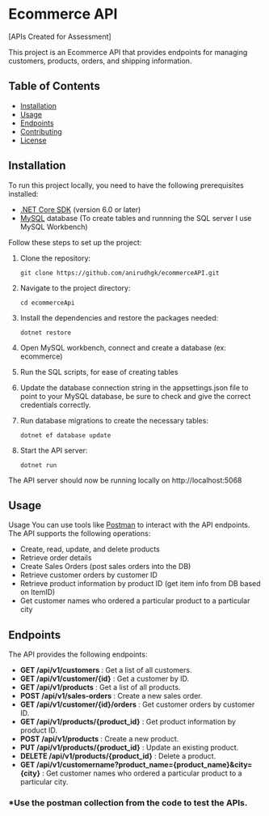 # Ecommerce API
[APIs Created for Assessment]

This project is an Ecommerce API that provides endpoints for managing customers, products, orders, and shipping information.

## Table of Contents
- [Installation](#installation)
- [Usage](#usage)
- [Endpoints](#endpoints)
- [Contributing](#contributing)
- [License](#license)

## Installation

To run this project locally, you need to have the following prerequisites installed:

- [.NET Core SDK](https://dotnet.microsoft.com/download) (version 6.0 or later)
- [MySQL](https://www.mysql.com/downloads/) database (To create tables and runnning the SQL server I use MySQL Workbench)

Follow these steps to set up the project:

1. Clone the repository:

   ```shell
   git clone https://github.com/anirudhgk/ecommerceAPI.git

2. Navigate to the project directory:

    ```shell
    cd ecommerceApi

3. Install the dependencies and restore the packages needed:

    ```shell
    dotnet restore

4. Open MySQL workbench, connect and create a database (ex: ecommerce)

5. Run the SQL scripts, for ease of creating tables

6. Update the database connection string in the appsettings.json file to point to your MySQL database, be sure to check and give the correct credentials correctly.

7. Run database migrations to create the necessary tables:

    ```shell
    dotnet ef database update

8. Start the API server:

    ```shell
    dotnet run

The API server should now be running locally on http://localhost:5068

## Usage
Usage
You can use tools like [Postman](https://www.postman.com/downloads/) to interact with the API endpoints. The API supports the following operations:

- Create, read, update, and delete products
- Retrieve order details
- Create Sales Orders (post sales orders into the DB)
- Retrieve customer orders by customer ID
- Retrieve product information by product ID (get item info from DB based on ItemID)
- Get customer names who ordered a particular product to a particular city

## Endpoints
The API provides the following endpoints:

- **GET /api/v1/customers** : Get a list of all customers.
- **GET /api/v1/customer/{id}** : Get a customer by ID.
- **GET /api/v1/products** : Get a list of all products.
- **POST /api/v1/sales-orders** : Create a new sales order.
- **GET /api/v1/customer/{id}/orders** : Get customer orders by customer ID.
- **GET /api/v1/products/{product_id}** : Get product information by product ID.
- **POST /api/v1/products** : Create a new product.
- **PUT /api/v1/products/{product_id}** : Update an existing product.
- **DELETE /api/v1/products/{product_id}** : Delete a product.
- **GET /api/v1/customername?product_name={product_name}&city={city}** : Get customer names who ordered a particular product to a particular city.

### *Use the postman collection from the code to test the APIs.


